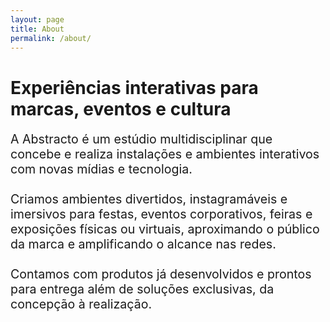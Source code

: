 ```yaml
---
layout: page
title: About
permalink: /about/
---
```


  <script src="https://cdn.jsdelivr.net/npm/p5@1.2.0/lib/p5.js" type="text/javascript"></script>
  <script src="https://unpkg.com/p5.tween@1.0.0/dist/p5.tween.min.js" type="text/javascript"></script>
  <script src="{{ 'assets/js/sketch-raycasting-logo.js' | relative_url }}" type="text/javascript"></script>

  <div class="canvas" id="canvas">
    <div class="sobre-wrapper">
      <div class="mycontainer">
        <div data-w-id="94ed4d0f-ee2d-429b-205a-9212f758076a" class="about-title">
          <h1>Experiências interativas para marcas, eventos e cultura</h1>
          <p style="font-size: 1.4em">A Abstracto é um estúdio multidisciplinar que concebe e realiza instalações e ambientes interativos com novas mídias e tecnologia.<br><br>
          Criamos ambientes divertidos, instagramáveis e imersivos para festas, eventos corporativos, feiras e exposições físicas ou virtuais, aproximando o público da marca e amplificando o alcance nas redes.<br><br>
          Contamos com produtos já desenvolvidos e prontos para entrega além de soluções exclusivas, da concepção à realização.
          </p>
        </div>
      </div>
    </div>
  </div>
  <div class="canvas-blank"></div>
  <div class="mycontainer-center" style="display: none;">
    <div class="about-team-wrapper">
      <div class="team3-profile-card team3-profile-card-dark">
        <div class="team-avatar team-avatar-image1"></div>
        <h1>Sandro Miccoli</h1>
        <div class="tagline p32">Especialista em novas mídias, educador e artista digital</div>
        <p>Graduado em Sistemas de Informação pela UFMG, hoje atua como consultor de Tecnologias Criativas e Tecnologia Educacional, além de ser educador certificado pelo Google. Participou de projetos, instalações e exposições no Brasil, Holanda, Estados Unidos, Índia, México e Croácia.</p>
        <div class="team3-buttons-wrap"></div>
      </div>
      <div class="team3-profile-card team3-profile-card-dark">
        <div class="team-avatar team-avatar-image2"></div>
        <h1>Marcelo Padovani</h1>
        <div class="tagline p32">Designer, pesquisador e artista de mídias digitais.</div>
        <p>Trabalha com novas mídias e interatividade desde 2014. Graduado em Cinema de Animação e Artes Digitais pela UFMG e doutorando em Design de Mídias pela Universidade Keio, em Tóquio, com pesquisa nas áreas de Poética Computacional e Interação Humano Computador.</p>
        <div class="team3-buttons-wrap"></div>
      </div>
    </div>
  </div>
  
